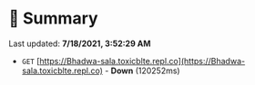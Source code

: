 # 📖 Summary
Last updated: **7/18/2021, 3:52:29 AM**

- `GET` [https://Bhadwa-sala.toxicblte.repl.co](https://Bhadwa-sala.toxicblte.repl.co) - **Down** (120252ms)
